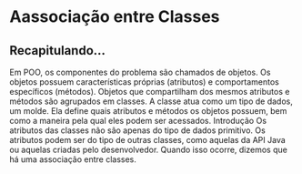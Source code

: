 # Aassociação entre Classes

## Recapitulando...
Em POO, os componentes do problema são chamados de objetos.
Os objetos possuem características próprias (atributos) e comportamentos específicos (métodos).
Objetos que compartilham dos mesmos atributos e métodos são agrupados em classes.
A classe atua como um tipo de dados, um molde. Ela define quais atributos e métodos os objetos possuem, bem como a maneira pela qual eles podem ser acessados.
Introdução
Os atributos das classes não são apenas do tipo de dados primitivo.
Os atributos podem ser do tipo de outras classes, como aquelas da API Java ou aquelas criadas pelo desenvolvedor.
Quando isso ocorre, dizemos que há uma associação entre classes.


